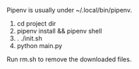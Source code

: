 Pipenv is usually under ~/.local/bin/pipenv.

1) cd project dir
2) pipenv install && pipenv shell
3) . ./init.sh
4) python main.py


Run rm.sh to remove the downloaded files.
